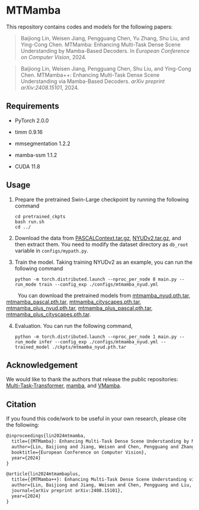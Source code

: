 # MTMamba

This repository contains codes and models for the following papers:

> Baijiong Lin, Weisen Jiang, Pengguang Chen, Yu Zhang, Shu Liu, and Ying-Cong Chen. MTMamba: Enhancing Multi-Task Dense Scene Understanding by Mamba-Based Decoders. In *European Conference on Computer Vision*, 2024.

> Baijiong Lin, Weisen Jiang, Pengguang Chen, Shu Liu, and Ying-Cong Chen. MTMamba++: Enhancing Multi-Task Dense Scene Understanding via Mamba-Based Decoders. *arXiv preprint arXiv:2408.15101*, 2024.

## Requirements

- PyTorch 2.0.0

- timm 0.9.16

- mmsegmentation 1.2.2

- mamba-ssm 1.1.2

- CUDA 11.8
  
  

## Usage

1. Prepare the pretrained Swin-Large checkpoint by running the following command
   
   ```shell
   cd pretrained_ckpts
   bash run.sh
   cd ../
   ```

2. Download the data from [PASCALContext.tar.gz](https://hkustconnect-my.sharepoint.com/:u:/g/personal/hyeae_connect_ust_hk/ER57KyZdEdxPtgMCai7ioV0BXCmAhYzwFftCwkTiMmuM7w?e=2Ex4ab), [NYUDv2.tar.gz](https://hkustconnect-my.sharepoint.com/:u:/g/personal/hyeae_connect_ust_hk/EZ-2tWIDYSFKk7SCcHRimskBhgecungms4WFa_L-255GrQ?e=6jAt4c), and then extract them. You need to modify the dataset directory as ```db_root``` variable in ```configs/mypath.py```.

3. Train the model. Taking training NYUDv2 as an example, you can run the following command
   
   ```shell
   python -m torch.distributed.launch --nproc_per_node 8 main.py --run_mode train --config_exp ./configs/mtmamba_nyud.yml 
   ```

        You can download the pretrained models from [mtmamba_nyud.pth.tar](https://hkustgz-my.sharepoint.com/:u:/g/personal/blin241_connect_hkust-gz_edu_cn/EdP6lzTOEIRLggFVLlbzPWUBZrsRPoEkdtNpYjm_H2K54A?e=IwsaaG), [mtmamba_pascal.pth.tar](https://hkustgz-my.sharepoint.com/:u:/g/personal/blin241_connect_hkust-gz_edu_cn/ET0zoRo2mq9OoYJlHZZy2eQB5lh6W-yayKzih6ejwD7awQ?e=DUZFGE), [mtmamba_cityscapes.pth.tar](https://hkustgz-my.sharepoint.com/:u:/g/personal/blin241_connect_hkust-gz_edu_cn/EVfY4W2qn85Ihe8rANBiKisBM0xxGn4OnmuOjRJ9FWNGeA?e=TsyE5B), [mtmamba_plus_nyud.pth.tar](https://hkustgz-my.sharepoint.com/:u:/g/personal/blin241_connect_hkust-gz_edu_cn/Ecjm9MJ5SwBGlPfg4YAxGGABagrzm81LM_TI3h6jADkpvA?e=KePvfD), [mtmamba_plus_pascal.pth.tar](https://hkustgz-my.sharepoint.com/:u:/g/personal/blin241_connect_hkust-gz_edu_cn/EaVpHcqrNihIsfyMeyPR614BpzSrk2ubRSIdBUHLcwZTjA?e=DpRajc), [mtmamba_plus_cityscapes.pth.tar](https://hkustgz-my.sharepoint.com/:u:/g/personal/blin241_connect_hkust-gz_edu_cn/EZHHVmXbGChFsvyorMKOvncBU06opYPC0FuVCg8X8Yg8gw?e=8lnvdI).

4. Evaluation. You can run the following command,
   
   ```shell
   python -m torch.distributed.launch --nproc_per_node 1 main.py --run_mode infer --config_exp ./configs/mtmamba_nyud.yml --trained_model ./ckpts/mtmamba_nyud.pth.tar
   ```

Acknowledgement
---------------

We would like to thank the authors that release the public repositories: [Multi-Task-Transformer](https://github.com/prismformore/Multi-Task-Transformer), [mamba](https://github.com/state-spaces/mamba), and [VMamba](https://github.com/MzeroMiko/VMamba).



## Citation

If you found this code/work to be useful in your own research, please cite the following:

```latex
@inproceedings{lin2024mtmamba,
  title={{MTMamba}: Enhancing Multi-Task Dense Scene Understanding by Mamba-Based Decoders},
  author={Lin, Baijiong and Jiang, Weisen and Chen, Pengguang and Zhang, Yu and Liu, Shu and Chen, Ying-Cong},
  booktitle={European Conference on Computer Vision},
  year={2024}
}

@article{lin2024mtmambaplus,
  title={{MTMamba++}: Enhancing Multi-Task Dense Scene Understanding via Mamba-Based Decoders},
  author={Lin, Baijiong and Jiang, Weisen and Chen, Pengguang and Liu, Shu and Chen, Ying-Cong},
  journal={arXiv preprint arXiv:2408.15101},
  year={2024}
}
```
